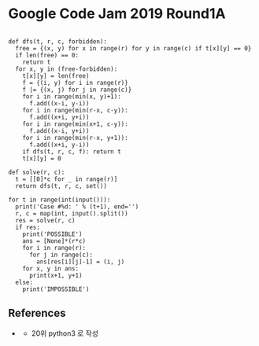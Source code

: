 # Google Code Jam 2019 Round1A
```

```

```
def dfs(t, r, c, forbidden):
  free = {(x, y) for x in range(r) for y in range(c) if t[x][y] == 0}
  if len(free) == 0:
    return t
  for x, y in (free-forbidden):
    t[x][y] = len(free)
    f = {(i, y) for i in range(r)}
    f |= {(x, j) for j in range(c)}
    for i in range(min(x, y)+1):
      f.add((x-i, y-i))
    for i in range(min(r-x, c-y)):
      f.add((x+i, y+i))
    for i in range(min(x+1, c-y)):
      f.add((x-i, y+i))
    for i in range(min(r-x, y+1)):
      f.add((x+i, y-i))
    if dfs(t, r, c, f): return t
    t[x][y] = 0

def solve(r, c):
  t = [[0]*c for _ in range(r)]
  return dfs(t, r, c, set())

for t in range(int(input())):
  print('Case #%d: ' % (t+1), end='')
  r, c = map(int, input().split())
  res = solve(r, c)
  if res:
    print('POSSIBLE')
    ans = [None]*(r*c)
    for i in range(r):
      for j in range(c):
        ans[res[i][j]-1] = (i, j)
    for x, y in ans:
      print(x+1, y+1)
  else:
    print('IMPOSSIBLE')
```

## References
* [](https://codingcompetitions.withgoogle.com/codejam/submissions/0000000000051635/a2V2aW5zb2dv)
  * 20위 python3 로 작성

